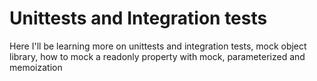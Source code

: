 # Unittests and Integration tests
Here I'll be learning more on unittests and integration tests, mock object library, how to mock a readonly property with mock, parameterized and memoization
